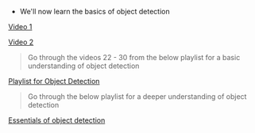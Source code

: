* We'll now learn the basics of object detection 

[Video 1](https://youtu.be/taC5pMCm70U)

[Video 2](https://youtu.be/AimW3j7M2Uw)

> Go through the videos 22 - 30 from the below playlist for a basic understanding of object detection

[Playlist for Object Detection](https://www.youtube.com/playlist?list=PLkDaE6sCZn6Gl29AoE31iwdVwSG-KnDzF)

> Go through the below playlist for a deeper understanding of object detection

[Essentials of object detection](https://youtube.com/playlist?list=PLivJwLo9VCUJXdO8SiOjZTWr_fXrAy4OQ&feature=shared)
